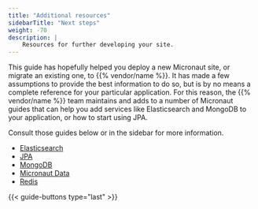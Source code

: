```yaml
---
title: "Additional resources"
sidebarTitle: "Next steps"
weight: -70
description: |
    Resources for further developing your site.
---
```


This guide has hopefully helped you deploy a new Micronaut site, or migrate an existing one, to {{% vendor/name %}}. It has made a few assumptions to provide the best information to do so, but is by no means a complete reference for your particular application. For this reason, the {{% vendor/name %}} team maintains and adds to a number of Micronaut guides that can help you add services like Elasticsearch and MongoDB to your application, or how to start using JPA.

Consult those guides below or in the sidebar for more information.

*   [Elasticsearch](/guides/micronaut/elasticsearch.md)
*   [JPA](/guides/micronaut/jpa.md)
*   [MongoDB](/guides/micronaut/mongodb.md)
*   [Micronaut Data](/guides/micronaut/micronaut-data.md)
*   [Redis](/guides/micronaut/redis.md)

{{< guide-buttons type="last" >}}
